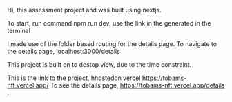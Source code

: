 Hi, this assessment project and was built using nextjs.

To start, run command npm run dev.
use the link in the generated in the terminal

I made use of the folder based routing for the details page. To navigate to the details page, localhost:3000/details

This project is built on to destop view, due to the time constraint.

This is the link to the project, hhostedon vercel https://tobams-nft.vercel.app/
To see the details page, https://tobams-nft.vercel.app/details .
